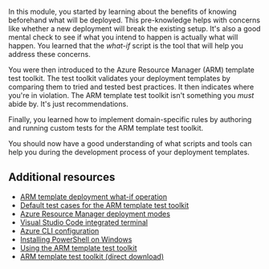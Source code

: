 In this module, you started by learning about the benefits of knowing beforehand what will be deployed. This pre-knowledge helps with concerns like whether a new deployment will break the existing setup. It's also a good mental check to see if what you intend to happen is actually what will happen. You learned that the *what-if* script is the tool that will help you address these concerns.

You were then introduced to the Azure Resource Manager (ARM) template test toolkit. The test toolkit validates your deployment templates by comparing them to tried and tested best practices. It then indicates where you're in violation. The ARM template test toolkit isn't something you *must* abide by. It's just recommendations.

Finally, you learned how to implement domain-specific rules by authoring and running custom tests for the ARM template test toolkit.

You should now have a good understanding of what scripts and tools can help you during the development process of your deployment templates.

## Additional resources

- [ARM template deployment what-if operation](/azure/azure-resource-manager/templates/template-deploy-what-if?tabs=azure-powershell&azure-portal=true)
- [Default test cases for the ARM template test toolkit](/azure/azure-resource-manager/templates/test-cases?azure-portal=true)
- [Azure Resource Manager deployment modes](/azure/azure-resource-manager/templates/deployment-modes?azure-portal=true)
- [Visual Studio Code integrated terminal](https://code.visualstudio.com/docs/editor/integrated-terminal?azure-portal=true)
- [Azure CLI configuration](/cli/azure/azure-cli-configuration?azure-portal=true&view=azure-cli-latest)
- [Installing PowerShell on Windows](/powershell/scripting/install/installing-powershell-core-on-windows?view=powershell-7)
- [Using the ARM template test toolkit](/azure/azure-resource-manager/templates/test-toolkit?azure-portal=true)
- [ARM template test toolkit (direct download)](https://aka.ms/arm-ttk-latest?azure-portal=true)
